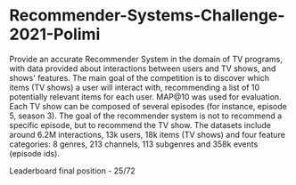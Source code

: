 # Recommender-Systems-Challenge-2021-Polimi
 
Provide an accurate Recommender System in the domain of TV programs, with data provided about interactions between users and TV shows, and shows' features.
The main goal of the competition is to discover which items (TV shows) a user will interact with, recommending a list of 10 potentially relevant items for each user. 
MAP@10 was used for evaluation.
Each TV show can be composed of several episodes (for instance, episode 5, season 3). The goal of the recommender system is not to recommend a specific episode, 
but to recommend the TV show.
The datasets include around 6.2M interactions, 13k users, 18k items (TV shows) and four feature categories: 8 genres, 
213 channels, 113 subgenres and 358k events (episode ids).

Leaderboard final position - 25/72
